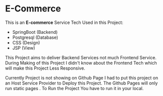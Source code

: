 # E-Commerce

This is an **E-commerce** Service
Tech Used in this Project:


-  SpringBoot (Backend)
- Postgresql (Database)
- CSS (Design)
- JSP (View)


This Project aims to deliver Backend Services not much Frontend Service.
During Making of this Project I didn't  know about the Frontend  Tech which will make this Project Less Responsive.  


Currently Project is not showing on Github Page I had to put this project on an Host Service Provider to Deploy this Project. 
The Github Pages will only run static pages .
To Run the Project You have to run it in your local.
